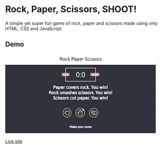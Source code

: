 # Rock, Paper, Scissors, SHOOT!

A simple yet super fun game of rock, paper and scissors made using only HTML, CSS and JavaScript.


## Demo

![](https://github.com/getRicha/Rock-Paper-Scissors/blob/master/Rock_Paper_Scissors.gif)

[Live site](https://basic-rock-paper-scissors.netlify.app/)
